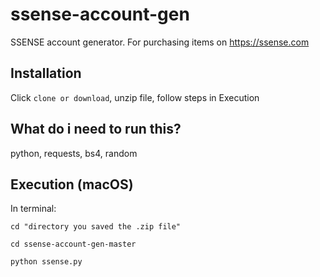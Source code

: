# ssense-account-gen
SSENSE account generator. For purchasing items on https://ssense.com

## Installation
Click `clone or download`, unzip file, follow steps in Execution

## What do i need to run this?
python, requests, bs4, random

## Execution (macOS)

In terminal:

`cd "directory you saved the .zip file"`

`cd ssense-account-gen-master`

`python ssense.py`
